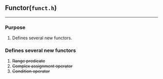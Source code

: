 ## Functor(`funct.h`)

---

### Purpose

1. Defines several new functors.

### Defines several new functors

1. ~~Range predicate~~
2. ~~Complex assignment operator~~
3. ~~Condition operator~~
